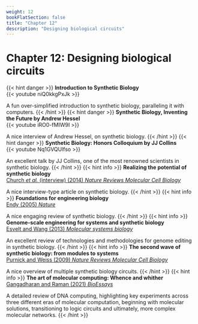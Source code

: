 ```yaml
---
weight: 12
bookFlatSection: false
title: "Chapter 12"
description: "Designing biological circuits"
---
```


# Chapter 12: Designing biological circuits

{{< hint danger >}}
**Introduction to Synthetic Biology**   
{{< youtube niQ0kkgPxJk >}}

A fun over-simplified introduction to synthetic biology, paralleling it with computers.
{{< /hint >}}
{{< hint danger >}}
**Synthetic Biology, Inventing the Future by Andrew Hessel**   
{{< youtube iRO0-fMIW9I >}}

A nice interview of Andrew Hessel, on synthetic biology.
{{< /hint >}}
{{< hint danger >}}
**Synthetic Biology: Honors Colloquium by JJ Collins**   
{{< youtube Nq1GVQUlfso >}}

An excellent talk by JJ Collins, one of the most renowned scientists in synthetic biology.
{{< /hint >}}
{{< hint info >}}
**Realizing the potential of synthetic biology**   
[Church _et al._ (interview)  (2014) _Nature Reviews Molecular Cell Biology_](http://doi.org/10.1038/nrm3767)

A nice interview-type article on synthetic biology.
{{< /hint >}}
{{< hint info >}}
**Foundations for engineering biology**   
[Endy (2005) _Nature_](http://doi.org/10.1038/nature04342)

A nice engaging review of synthetic biology.
{{< /hint >}}
{{< hint info >}}
**Genome-scale engineering for systems and synthetic biology**   
[Esvelt and Wang (2013) _Molecular systems biology_](http://doi.org/10.1038/msb.2012.66)

An excellent review of technologies and methodologies for genome editing in synthetic biology.
{{< /hint >}}
{{< hint info >}}
**The second wave of synthetic biology: from modules to systems**   
[Purnick and Weiss (2009) _Nature Reviews Molecular Cell Biology_](http://doi.org/10.1038/nrm2698)

A nice overview of multiple synthetic biology circuits.
{{< /hint >}}
{{< hint info >}}
**The art of molecular computing: Whence and whither**   
[Gangadharan and Raman (2021) _BioEssays_](http://doi.org/10.1002/bies.202100051)

A detailed review of DNA computing,  highlighting key experiments across three different eras of molecular computation, beginning with molecular solutions, transitioning to logic circuits and ultimately, more complex molecular networks. 
{{< /hint >}}
